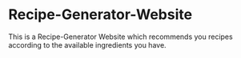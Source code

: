 # Recipe-Generator-Website
This is a Recipe-Generator Website which recommends you recipes according to the available ingredients you have.
